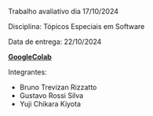 Trabalho avaliativo dia 17/10/2024 

Disciplina: Tópicos Especiais em Software

Data de entrega: 22/10/2024

<div>

 
**[GoogleColab](https://colab.research.google.com/drive/1bOau3o5lTeIOyGw6lHqFakY2rzikVVgt?usp=sharing)**

</div>
<div>

Integrantes:
- Bruno Trevizan Rizzatto
- Gustavo Rossi Silva
- Yuji Chikara Kiyota
